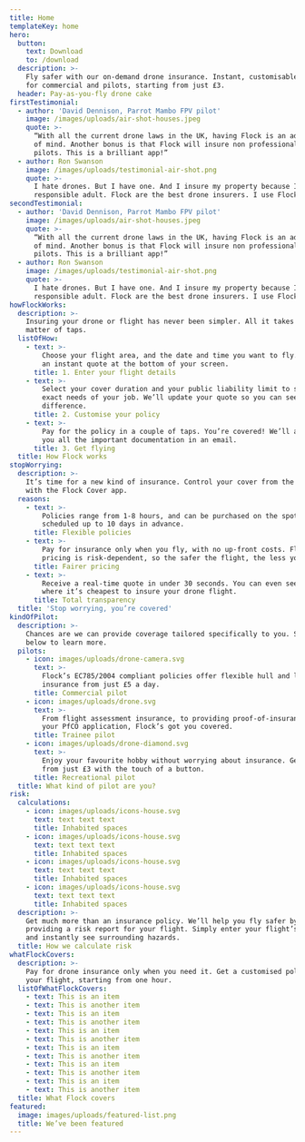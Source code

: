 ```yaml
---
title: Home
templateKey: home
hero:
  button:
    text: Download
    to: /download
  description: >-
    Fly safer with our on-demand drone insurance. Instant, customisable policies
    for commercial and pilots, starting from just £3.
  header: Pay-as-you-fly drone cake
firstTestimonial:
  - author: 'David Dennison, Parrot Mambo FPV pilot'
    image: /images/uploads/air-shot-houses.jpeg
    quote: >-
      “With all the current drone laws in the UK, having Flock is an added peace
      of mind. Another bonus is that Flock will insure non professional drone
      pilots. This is a brilliant app!”
  - author: Ron Swanson
    image: /images/uploads/testimonial-air-shot.png
    quote: >-
      I hate drones. But I have one. And I insure my property because I'm a
      responsible adult. Flock are the best drone insurers. I use Flock.
secondTestimonial:
  - author: 'David Dennison, Parrot Mambo FPV pilot'
    image: /images/uploads/air-shot-houses.jpeg
    quote: >-
      “With all the current drone laws in the UK, having Flock is an added peace
      of mind. Another bonus is that Flock will insure non professional drone
      pilots. This is a brilliant app!”
  - author: Ron Swanson
    image: /images/uploads/testimonial-air-shot.png
    quote: >-
      I hate drones. But I have one. And I insure my property because I'm a
      responsible adult. Flock are the best drone insurers. I use Flock.
howFlockWorks:
  description: >-
    Insuring your drone or flight has never been simpler. All it takes is a
    matter of taps.
  listOfHow:
    - text: >-
        Choose your flight area, and the date and time you want to fly. Receive
        an instant quote at the bottom of your screen.
      title: 1. Enter your flight details
    - text: >-
        Select your cover duration and your public liability limit to suit the
        exact needs of your job. We’ll update your quote so you can see the
        difference.
      title: 2. Customise your policy
    - text: >-
        Pay for the policy in a couple of taps. You’re covered! We’ll also send
        you all the important documentation in an email.
      title: 3. Get flying
  title: How Flock works
stopWorrying:
  description: >-
    It’s time for a new kind of insurance. Control your cover from the get-go
    with the Flock Cover app.
  reasons:
    - text: >-
        Policies range from 1-8 hours, and can be purchased on the spot, or
        scheduled up to 10 days in advance.
      title: Flexible policies
    - text: >-
        Pay for insurance only when you fly, with no up-front costs. Flock’s
        pricing is risk-dependent, so the safer the flight, the less you pay.
      title: Fairer pricing
    - text: >-
        Receive a real-time quote in under 30 seconds. You can even see when and
        where it’s cheapest to insure your drone flight.
      title: Total transparency
  title: 'Stop worrying, you’re covered'
kindOfPilot:
  description: >-
    Chances are we can provide coverage tailored specifically to you. Select
    below to learn more.
  pilots:
    - icon: images/uploads/drone-camera.svg
      text: >-
        Flock’s EC785/2004 compliant policies offer flexible hull and liability
        insurance from just £5 a day.
      title: Commercial pilot
    - icon: images/uploads/drone.svg
      text: >-
        From flight assessment insurance, to providing proof-of-insurance in
        your PfCO application, Flock’s got you covered.
      title: Trainee pilot
    - icon: images/uploads/drone-diamond.svg
      text: >-
        Enjoy your favourite hobby without worrying about insurance. Get covered
        from just £3 with the touch of a button.
      title: Recreational pilot
  title: What kind of pilot are you?
risk:
  calculations:
    - icon: images/uploads/icons-house.svg
      text: text text text
      title: Inhabited spaces
    - icon: images/uploads/icons-house.svg
      text: text text text
      title: Inhabited spaces
    - icon: images/uploads/icons-house.svg
      text: text text text
      title: Inhabited spaces
    - icon: images/uploads/icons-house.svg
      text: text text text
      title: Inhabited spaces
  description: >-
    Get much more than an insurance policy. We’ll help you fly safer by
    providing a risk report for your flight. Simply enter your flight’s details
    and instantly see surrounding hazards.
  title: How we calculate risk
whatFlockCovers:
  description: >-
    Pay for drone insurance only when you need it. Get a customised policy for
    your flight, starting from one hour.
  listOfWhatFlockCovers:
    - text: This is an item
    - text: This is another item
    - text: This is an item
    - text: This is another item
    - text: This is an item
    - text: This is another item
    - text: This is an item
    - text: This is another item
    - text: This is an item
    - text: This is another item
    - text: This is an item
    - text: This is another item
  title: What Flock covers
featured:
  image: images/uploads/featured-list.png
  title: We’ve been featured
---
```


